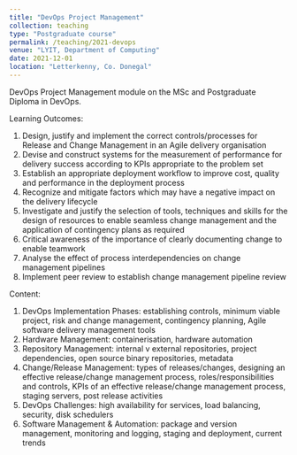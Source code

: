 ```yaml
---
title: "DevOps Project Management"
collection: teaching
type: "Postgraduate course"
permalink: /teaching/2021-devops
venue: "LYIT, Department of Computing"
date: 2021-12-01
location: "Letterkenny, Co. Donegal"
---
```


DevOps Project Management module on the MSc and Postgraduate Diploma in DevOps.

Learning Outcomes:
1. Design, justify and implement the correct controls/processes for Release and Change Management in an Agile delivery organisation
2. Devise and construct systems for the measurement of performance for delivery success according to KPIs appropriate to the problem set
3. Establish an appropriate deployment workflow to improve cost, quality and performance in the deployment process
4. Recognize and mitigate factors which may have a negative impact on the delivery lifecycle
5. Investigate and justify the selection of tools, techniques and skills for the design of resources to enable seamless change management and the application of contingency plans as required
6. Critical awareness of the importance of clearly documenting change to enable teamwork
7. Analyse the effect of process interdependencies on change management pipelines
8. Implement peer review to establish change management pipeline review

Content:
1. DevOps Implementation Phases: establishing controls, minimum viable project, risk and change management, contingency planning, Agile software delivery management tools
2. Hardware Management: containerisation, hardware automation
3. Repository Management: internal v external repositories, project dependencies, open source binary repositories, metadata
4. Change/Release Management: types of releases/changes, designing an effective release/change management process, roles/responsibilities and controls, KPIs of an effective release/change management process, staging servers, post release activities
5. DevOps Challenges: high availability for services, load balancing, security, disk schedulers
6. Software Management & Automation: package and version management, monitoring and logging, staging and deployment, current trends
